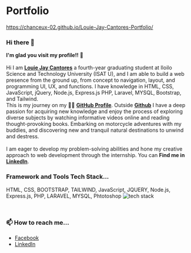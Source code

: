 # Portfolio
https://chanceux-02.github.io/Louie-Jay-Cantores-Portfolio/

### Hi there 👋

**I'm glad you visit my profile!!** :star_struck: <br><br> Hi I am [**Louie Jay Cantores**](https://web.facebook.com/ackoesi.louie) a fourth-year graduating student at Iloilo Science and Technology University (ISAT U), and I am able to build a web presence from the ground up, from concept to navigation, layout, and programming UI, UX, and functions. I have knowledge in HTML, CSS, JavaScript, jQuery, Node.js, Express.js PHP, Laravel, MYSQL, Bootstrap, and Tailwind. <br> This is my journey on my :running_man: [**GitHub Profile**](https://github.com/Chanceux-02?tab=repositories). Outside [**Github**](https://github.com/Chanceux-02) I have a deep passion for acquiring new knowledge and enjoy the process of exploring diverse subjects by watching informative videos online and reading thought-provoking books. Embarking on motorcycle adventures with my buddies, and discovering new and tranquil natural destinations to unwind and destress. 
<br>
<br>
I am eager to develop my problem-solving abilities and hone my creative approach to web development through the internship.
You can **Find me in** [**LinkedIn**](https://www.linkedin.com/in/louie-jay-cantores-988a79233/).
<br>

### Framework and Tools Tech Stack...
HTML, CSS, BOOTSTRAP, TAILWIND, JavaScript, JQUERY, Node.js, Express.js, PHP, LARAVEL, MYSQL, Phtotoshop
![tech stack](https://github.com/Chanceux-02/Chanceux-02/assets/99269976/15563e08-16e0-40cf-8b8f-33bc21a73900)

<br>

### 📫 How to reach me...
- [Facebook](https://web.facebook.com/ackoesi.louie)
- [LinkedIn](https://www.linkedin.com/in/louie-jay-cantores-988a79233/)
